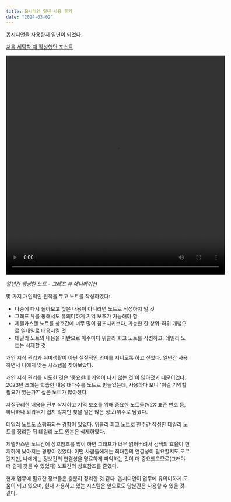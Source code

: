 ```yaml
---
title: 옵시디언 일년 사용 후기
date: "2024-03-02"
---
```


옵시디언을 사용한지 일년이 되었다.

[처음 세팅할 때 작성했던 포스트](/blog/20230326)

<video width="600" height="600" controls>
  <source src="/image/2024-03-02/obsidian-1year.mp4" type="video/mp4">
</video>

_일년간 생성한 노트 - 그래프 뷰 애니메이션_

몇 가지 개인적인 원칙을 두고 노트를 작성하였다:
- 나중에 다시 돌아보고 싶은 내용이 아니라면 노트로 작성하지 말 것
- 그래프 뷰를 통해서도 유의미하게 기억 보조가 가능해야 함
- 제텔카스텐 노트를 상호간에 너무 많이 참조시키보다, 가능한 한 상위-하위 개념으로 일대일로 대응시킬 것
- 데일리 노트의 내용을 기반으로 매주마다 위클리 회고 노트를 작성하고, 데일리 노트는 삭제할 것

개인 지식 관리가 취미생활이 아닌 실질적인 의미를 지니도록 하고 싶었다. 일년간 사용하면서 나에게 맞는 시스템을 찾아보았다.

개인 지식 관리를 시도한 것은 '중요한데 기억이 나지 않는 것'이 많아졌기 때문이었다.
2023년 초에는 학습한 내용 대다수를 노트로 만들었는데, 사용하다 보니 '이걸 기억할 필요가 있는가?' 싶은 노트가 많아졌다.

자질구레한 내용을 전부 삭제하고 기억 보조를 위해 중요한 노트들(V2X 표준 번호 등, 하나하나 외워두기 쉽지 않지만 찾을 일은 많은 정보)위주로 남겼다.

데일리 노트도 스팸화되는 경향이 있었다. 위클리 회고 노트로 한주간 작성한 데일리 노트를 정리한 뒤 데일리 노트 원본은 삭제하였다.

제텔카스텐 노트간에 상호참조를 많이 하면 그래프가 너무 얽혀버려서 검색의 효율이 현저하게 낮아지는 경향이 있었다. 
어떤 사람들에게는 최대한의 연결성이 필요할지도 모르겠지만, 나에게는 정보간의 연결성을 명료하게 파악하는 것이 더 중요했으므로(그래야 더 쉽게 찾을 수 있었다) 노트간의 상호참조를 줄였다.

현재 업무에 필요한 정보들은 충분히 정리한 것 같다. 옵시디언이 업무에 유의미하게 도움이 되고 있으며, 현재 사용하고 있는 시스템은 앞으로도 당분간은 사용할 수 있을 것 같다.
